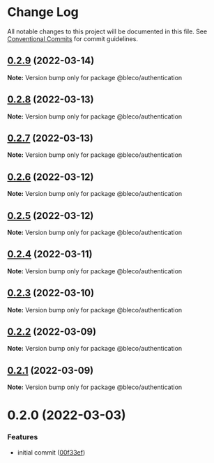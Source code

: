 # Change Log

All notable changes to this project will be documented in this file.
See [Conventional Commits](https://conventionalcommits.org) for commit guidelines.

## [0.2.9](https://gitr.net/betaly/bleco/compare/@bleco/authentication@0.2.8...@bleco/authentication@0.2.9) (2022-03-14)

**Note:** Version bump only for package @bleco/authentication





## [0.2.8](https://gitr.net/betaly/bleco/compare/@bleco/authentication@0.2.7...@bleco/authentication@0.2.8) (2022-03-13)

**Note:** Version bump only for package @bleco/authentication





## [0.2.7](https://gitr.net/betaly/bleco/compare/@bleco/authentication@0.2.6...@bleco/authentication@0.2.7) (2022-03-13)

**Note:** Version bump only for package @bleco/authentication





## [0.2.6](https://gitr.net/betaly/bleco/compare/@bleco/authentication@0.2.5...@bleco/authentication@0.2.6) (2022-03-12)

**Note:** Version bump only for package @bleco/authentication





## [0.2.5](https://gitr.net/betaly/bleco/compare/@bleco/authentication@0.2.4...@bleco/authentication@0.2.5) (2022-03-12)

**Note:** Version bump only for package @bleco/authentication





## [0.2.4](https://gitr.net/betaly/bleco/compare/@bleco/authentication@0.2.3...@bleco/authentication@0.2.4) (2022-03-11)

**Note:** Version bump only for package @bleco/authentication





## [0.2.3](https://gitr.net/betaly/bleco/compare/@bleco/authentication@0.2.2...@bleco/authentication@0.2.3) (2022-03-10)

**Note:** Version bump only for package @bleco/authentication





## [0.2.2](https://gitr.net/betaly/bleco/compare/@bleco/authentication@0.2.1...@bleco/authentication@0.2.2) (2022-03-09)

**Note:** Version bump only for package @bleco/authentication





## [0.2.1](https://gitr.net/betaly/bleco/compare/@bleco/authentication@0.2.0...@bleco/authentication@0.2.1) (2022-03-09)

**Note:** Version bump only for package @bleco/authentication





# 0.2.0 (2022-03-03)


### Features

* initial commit ([00f33ef](https://gitr.net/betaly/bleco/bleco/commits/00f33efdb654a3c235ff65ab82f9274b2ee4fc3f))
